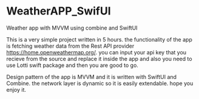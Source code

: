 # WeatherAPP_SwifUI
Weather app with MVVM using combine and SwiftUI


This is a very simple project written in 5 hours. the functionality of the app is fetching weather data from the Rest API provider https://home.openweathermap.org/. you can input your api key that
you recieve from the source and replace it inside the app and also you need to use Lotti swift package and then you are good to go.

Design pattern of the app is MVVM and it is written with SwiftUI and Combine. the network layer is dynamic so it is easily extendable. hope you enjoy it.

